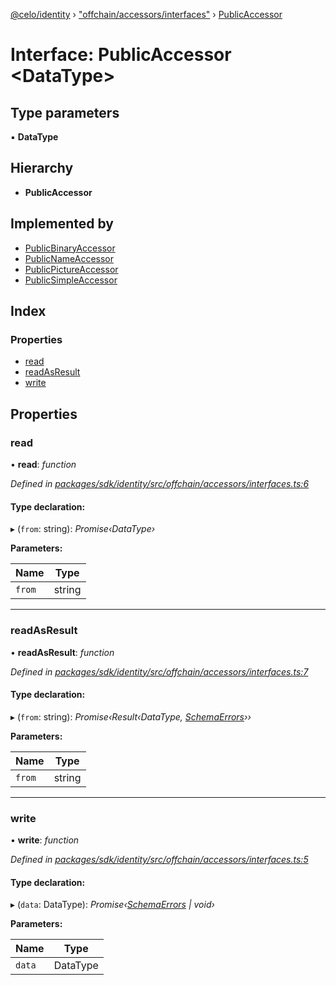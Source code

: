 [@celo/identity](../README.md) › ["offchain/accessors/interfaces"](../modules/_offchain_accessors_interfaces_.md) › [PublicAccessor](_offchain_accessors_interfaces_.publicaccessor.md)

# Interface: PublicAccessor <**DataType**>

## Type parameters

▪ **DataType**

## Hierarchy

* **PublicAccessor**

## Implemented by

* [PublicBinaryAccessor](../classes/_offchain_accessors_binary_.publicbinaryaccessor.md)
* [PublicNameAccessor](../classes/_offchain_accessors_name_.publicnameaccessor.md)
* [PublicPictureAccessor](../classes/_offchain_accessors_pictures_.publicpictureaccessor.md)
* [PublicSimpleAccessor](../classes/_offchain_accessors_simple_.publicsimpleaccessor.md)

## Index

### Properties

* [read](_offchain_accessors_interfaces_.publicaccessor.md#read)
* [readAsResult](_offchain_accessors_interfaces_.publicaccessor.md#readasresult)
* [write](_offchain_accessors_interfaces_.publicaccessor.md#write)

## Properties

###  read

• **read**: *function*

*Defined in [packages/sdk/identity/src/offchain/accessors/interfaces.ts:6](https://github.com/celo-org/celo-monorepo/blob/master/packages/sdk/identity/src/offchain/accessors/interfaces.ts#L6)*

#### Type declaration:

▸ (`from`: string): *Promise‹DataType›*

**Parameters:**

Name | Type |
------ | ------ |
`from` | string |

___

###  readAsResult

• **readAsResult**: *function*

*Defined in [packages/sdk/identity/src/offchain/accessors/interfaces.ts:7](https://github.com/celo-org/celo-monorepo/blob/master/packages/sdk/identity/src/offchain/accessors/interfaces.ts#L7)*

#### Type declaration:

▸ (`from`: string): *Promise‹Result‹DataType, [SchemaErrors](../modules/_offchain_accessors_errors_.md#schemaerrors)››*

**Parameters:**

Name | Type |
------ | ------ |
`from` | string |

___

###  write

• **write**: *function*

*Defined in [packages/sdk/identity/src/offchain/accessors/interfaces.ts:5](https://github.com/celo-org/celo-monorepo/blob/master/packages/sdk/identity/src/offchain/accessors/interfaces.ts#L5)*

#### Type declaration:

▸ (`data`: DataType): *Promise‹[SchemaErrors](../modules/_offchain_accessors_errors_.md#schemaerrors) | void›*

**Parameters:**

Name | Type |
------ | ------ |
`data` | DataType |
